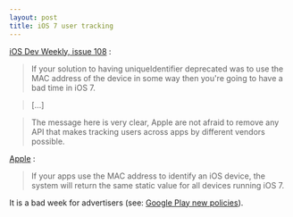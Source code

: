 ```yaml
---
layout: post
title: iOS 7 user tracking
---
```


[iOS Dev Weekly, issue 108](http://iosdevweekly.com/issues/108/) : 

> If your solution to having uniqueIdentifier deprecated was to use the MAC address of the device in some way then you're going to have a bad time in iOS 7. 

> […]

> The message here is very clear, Apple are not afraid to remove any API that makes tracking users across apps by different vendors possible.

[Apple](https://developer.apple.com/news/index.php?id=8222013a) :

> If your apps use the MAC address to identify an iOS device, the system will return the same static value for all devices running iOS 7.

It is a bad week for advertisers (see: [Google Play new policies](http://solarsailer.net/2013/08/google-play-new-policies/)).

